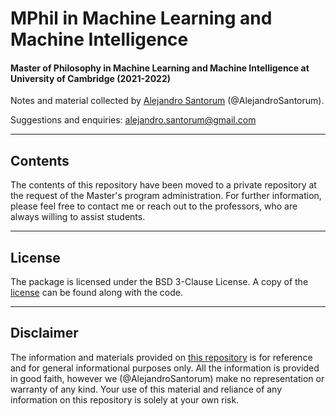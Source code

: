 # MPhil in Machine Learning and Machine Intelligence

#### **Master of Philosophy in Machine Learning and Machine Intelligence at University of Cambridge (2021-2022)**

Notes and material collected by [Alejandro Santorum](https://www.linkedin.com/in/alejandro-santorum/) (@AlejandroSantorum).

Suggestions and enquiries: [alejandro.santorum@gmail.com](mailto:alejandro.santorum@gmail.com)

-----------------
## Contents
The contents of this repository have been moved to a private repository at the request of the Master's program administration. For further information, please feel free to contact me or reach out to the professors, who are always willing to assist students.


-----------------
## License
The package is licensed under the BSD 3-Clause License. A copy of the [license](LICENSE) can be found along with the code.


-----------------
## Disclaimer
The information and materials provided on [this repository](https://github.com/AlejandroSantorum/MPhil_MLMI_Cambridge) is for reference and for general informational purposes only. All the information is provided in good faith, however we (@AlejandroSantorum) make no representation or warranty of any kind. Your use of this material and reliance of any information on this repository is solely at your own risk.
